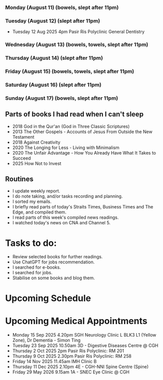 ### Monday (August 11) (bowels, slept after 11pm)


### Tuesday (August 12) (slept after 11pm)
- Tuesday 12 Aug 2025 4pm Pasir Ris Polyclinic General Dentistry


### Wednesday (August 13) (bowels, towels, slept after 11pm)


### Thursday (August 14) (slept after 11pm)


### Friday (August 15) (bowels, towels, slept after 11pm)


### Saturday (August 16) (slept after 11pm)


### Sunday (August 17) (bowels, slept after 11pm)




## Parts of books I had read when I can't sleep
- 2018 God in the Qur'an (God in Three Classic Scriptures)
- 2013 The Other Gospels - Accounts of Jesus From Outside the New Testament
- 2018 Against Creativity
- 2020 The Longing for Less - Living with Minimalism
- 2020 The Unfair Advantage - How You Already Have What It Takes to Succeed
- 2025 How Not to Invest

## Routines
- I update weekly report.
- I do note taking, and/or tasks recording and planning.
- I sorted my emails.
- I briefly read parts of today's Straits Times, Business Times and The Edge, and compiled them.
- I read parts of this week's compiled news readings.
- I watched today's news on CNA and Channel 5.

# Tasks to do:
- Review selected books for further readings.
- Use ChatGPT for jobs recommendation.
- I searched for e-books.
- I searched for jobs.
- Stabilise on some books and blog them.

# Upcoming Schedule

# Upcoming Medical Appointments
- Monday 15 Sep 2025 4.20pm SGH Neurology Clinic L BLK3 L1 (Yellow Zone), Dr Dementia - Simon Ting
- Tuesday 23 Sep 2025 10.50am 3D - Digestive Diseases Centre @ CGH
- Thursday 2 Oct 2025 2pm Pasir Ris Polyclinic: RM 201
- Thursday 9 Oct 2025 2.30pm Pasir Ris Polyclinic: RM 258
- Friday 14 Nov 2025 11.45am IMH Clinic B
- Thursday 11 Dec 2025 2.10pm 4E - CGH-NNI Spine Centre (Spine)
- Friday 29 May 2026 9.15am 1A - SNEC Eye Clinic @ CGH


